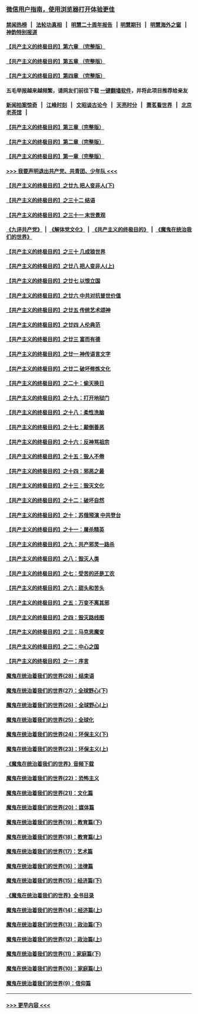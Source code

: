 ### [微信用户指南，使用浏览器打开体验更佳](https://github.com/gfw-breaker/banned-news1/blob/master/indexes/wechat-guide.md?t=0)
#### [禁闻热榜](热点新闻.md?t=0)  &nbsp;&nbsp;|&nbsp;&nbsp; [法轮功真相](https://github.com/gfw-breaker/truth/blob/master/README.md?t=0) &nbsp;&nbsp;|&nbsp;&nbsp; [明慧二十周年报告](https://github.com/gfw-breaker/mh-reports/blob/master/README.md?t=0) &nbsp;&nbsp;|&nbsp;&nbsp;[明慧期刊](https://github.com/gfw-breaker/mh-qikan) &nbsp;&nbsp;|&nbsp;&nbsp; [明慧海外之窗](https://github.com/gfw-breaker/mh-news/blob/master/README.md?t=0) &nbsp;&nbsp;|&nbsp;&nbsp; [神韵特别报道](https://github.com/gfw-breaker/mh-news/blob/master/shenyun.md?t=0)
#### [【共产主义的终极目的】第六章 （完整版）](../pages/nsc422/n11428913.md?t=02100344) 
#### [【共产主义的终极目的】第五章 （完整版）](../pages/nsc422/n11428912.md?t=02100344) 
#### [【共产主义的终极目的】第四章 （完整版）](../pages/nsc422/n11428907.md?t=02100344) 
#### 五毛举报越来越频繁，请网友们前往下载 [一键翻墙软件](https://github.com/gfw-breaker/ssr-accounts)，并将此项目推荐给亲友
#### [新闻拍案惊奇](https://github.com/gfw-breaker/banned-news1/blob/master/pages/link4.md) &nbsp;&nbsp;|&nbsp;&nbsp; [江峰时刻](https://github.com/gfw-breaker/banned-news1/blob/master/pages/link4.md) &nbsp;&nbsp;|&nbsp;&nbsp; [文昭谈古论今](https://github.com/gfw-breaker/banned-news1/blob/master/pages/link4.md) &nbsp;&nbsp;|&nbsp;&nbsp; [天亮时分](https://github.com/gfw-breaker/banned-news1/blob/master/pages/link4.md) &nbsp;&nbsp;|&nbsp;&nbsp; [萧茗看世界](https://github.com/gfw-breaker/banned-news1/blob/master/pages/link4.md) &nbsp;&nbsp;|&nbsp;&nbsp; [北京老茶馆](https://github.com/gfw-breaker/banned-news1/blob/master/pages/link4.md) &nbsp;&nbsp;|&nbsp;&nbsp; 
#### [【共产主义的终极目的】第三章（完整版）](../pages/nsc422/n11428848.md?t=02100344) 
#### [【共产主义的终极目的】第二章（完整版）](../pages/nsc422/n11428831.md?t=02100344) 
#### [【共产主义的终极目的】第一章（完整版）](../pages/nsc422/n11417651.md?t=02100344) 
#### [>>> 我要声明退出共产党、共青团、少年队 <<<](https://github.com/begood0513/goodnews/blob/master/quit/letter.md) 
#### [【共产主义的终极目的】之廿九 把人变非人(下)](../pages/nsc422/n11344140.md?t=02100344) 
#### [【共产主义的终极目的】之三十二 结语](../pages/nsc422/n11360535.md?t=02100344) 
#### [【共产主义的终极目的】之三十一 末世景观](../pages/nsc422/n11351129.md?t=02100344) 
#### [《九评共产党》](https://github.com/begood0513/9ping.md/blob/master/README.md) &nbsp;|&nbsp; [《解体党文化》](../../../../jtdwh.md/blob/master/README.md)  &nbsp;|&nbsp; [《共产主义的终极目的》](../../../../gczydzjmd.md/blob/master/README.md) &nbsp;|&nbsp; [《魔鬼在统治我们的世界》](../../../../mgztzwmdsj.md/blob/master/README.md) 
#### [【共产主义的终极目的】之三十 几成狼世界](../pages/nsc422/n11348280.md?t=02100344) 
#### [【共产主义的终极目的】之廿八 把人变非人(上)](../pages/nsc422/n11340492.md?t=02100344) 
#### [【共产主义的终极目的】之廿七 以恨立国](../pages/nsc422/n11336944.md?t=02100344) 
#### [【共产主义的终极目的】之廿六 中共对抗普世价值](../pages/nsc422/n11324785.md?t=02100344) 
#### [【共产主义的终极目的】之廿五 传统艺术颂神](../pages/nsc422/n11296396.md?t=02100344) 
#### [【共产主义的终极目的】之廿四 人伦典范](../pages/nsc422/n11296397.md?t=02100344) 
#### [【共产主义的终极目的】之廿三 富而有德](../pages/nsc422/n11283598.md?t=02100344) 
#### [【共产主义的终极目的】之廿一 神传语言文字](../pages/nsc422/n11263265.md?t=02100344) 
#### [【共产主义的终极目的】之廿二 破坏修炼文化](../pages/nsc422/n11245728.md?t=02100344) 
#### [【共产主义的终极目的】之二十：偷天换日](../pages/nsc422/n11238846.md?t=02100344) 
#### [【共产主义的终极目的】之十九：打开地狱门](../pages/nsc422/n11206376.md?t=02100344) 
#### [【共产主义的终极目的】之十八：柔性洗脑](../pages/nsc422/n11199994.md?t=02100344) 
#### [【共产主义的终极目的】之十七：颠倒善恶](../pages/nsc422/n11179782.md?t=02100344) 
#### [【共产主义的终极目的】之十六：反神骂祖宗](../pages/nsc422/n11166798.md?t=02100344) 
#### [【共产主义的终极目的】之十五：毁人不倦](../pages/nsc422/n11166792.md?t=02100344) 
#### [【共产主义的终极目的】之十四：邪恶之最](../pages/nsc422/n11150249.md?t=02100344) 
#### [【共产主义的终极目的】之十三：毁灭文化](../pages/nsc422/n11135227.md?t=02100344) 
#### [【共产主义的终极目的】之十二：破坏自然](../pages/nsc422/n11135214.md?t=02100344) 
#### [【共产主义的终极目的】之十：苏俄预演 中共登台](../pages/nsc422/n11118424.md?t=02100344) 
#### [【共产主义的终极目的】之十一：屠杀精英](../pages/nsc422/n11118442.md?t=02100344) 
#### [【共产主义的终极目的】之九：共产邪灵一路杀](../pages/nsc422/n11114139.md?t=02100344) 
#### [【共产主义的终极目的】之八：毁灭人类](../pages/nsc422/n11108503.md?t=02100344) 
#### [【共产主义的终极目的】之七：受苦的还是工农](../pages/nsc422/n11101809.md?t=02100344) 
#### [【共产主义的终极目的】之六：甜头和苦头](../pages/nsc422/n11096971.md?t=02100344) 
#### [【共产主义的终极目的】之五：万变不离其邪](../pages/nsc422/n11091285.md?t=02100344) 
#### [【共产主义的终极目的】之四：毁灭路线图](../pages/nsc422/n11086284.md?t=02100344) 
#### [【共产主义的终极目的】之三：马克思魔变](../pages/nsc422/n11061941.md?t=02100344) 
#### [【共产主义的终极目的】之二：中心之国](../pages/nsc422/n11047728.md?t=02100344) 
#### [【共产主义的终极目的】之一：序言](../pages/nsc422/n11086077.md?t=02100344) 
#### [魔鬼在统治着我们的世界(28)：结束语](../pages/nsc422/n10936246.md?t=02100344) 
#### [魔鬼在统治着我们的世界(27)：全球野心(下)](../pages/nsc422/n10928319.md?t=02100344) 
#### [魔鬼在统治着我们的世界(26)：全球野心(上)](../pages/nsc422/n10900318.md?t=02100344) 
#### [魔鬼在统治着我们的世界(25)：全球化](../pages/nsc422/n10788205.md?t=02100344) 
#### [魔鬼在统治着我们的世界(24)：环保主义(下)](../pages/nsc422/n10695307.md?t=02100344) 
#### [魔鬼在统治着我们的世界(23)：环保主义(上)](../pages/nsc422/n10688613.md?t=02100344) 
#### [《魔鬼在统治着我们的世界》音频下载](../pages/nsc422/n10635553.md?t=02100344) 
#### [魔鬼在统治着我们的世界(22)：恐怖主义](../pages/nsc422/n10614727.md?t=02100344) 
#### [魔鬼在统治着我们的世界(21)：文化篇](../pages/nsc422/n10597706.md?t=02100344) 
#### [魔鬼在统治着我们的世界(20)：媒体篇](../pages/nsc422/n10586579.md?t=02100344) 
#### [魔鬼在统治着我们的世界(19)：教育篇(下)](../pages/nsc422/n10564808.md?t=02100344) 
#### [魔鬼在统治着我们的世界(18)：教育篇(上)](../pages/nsc422/n10526970.md?t=02100344) 
#### [魔鬼在统治着我们的世界(17)：艺术篇](../pages/nsc422/n10499093.md?t=02100344) 
#### [魔鬼在统治着我们的世界(16)：法律篇](../pages/nsc422/n10485969.md?t=02100344) 
#### [魔鬼在统治着我们的世界(15)：经济篇(下)](../pages/nsc422/n10469975.md?t=02100344) 
#### [《魔鬼在统治着我们的世界》全书目录](../pages/nsc422/n10464261.md?t=02100344) 
#### [魔鬼在统治着我们的世界(14)：经济篇(上)](../pages/nsc422/n10457370.md?t=02100344) 
#### [魔鬼在统治着我们的世界(13)：政治篇(下)](../pages/nsc422/n10448270.md?t=02100344) 
#### [魔鬼在统治着我们的世界(12)：政治篇(上)](../pages/nsc422/n10444576.md?t=02100344) 
#### [魔鬼在统治着我们的世界(11)：家庭篇(下)](../pages/nsc422/n10440961.md?t=02100344) 
#### [魔鬼在统治着我们的世界(10)：家庭篇(上)](../pages/nsc422/n10435448.md?t=02100344) 
#### [魔鬼在统治着我们的世界(9)：信仰篇](../pages/nsc422/n10432159.md?t=02100344) 

----
#### [ >>> 更早内容 <<< ](../indexes/nsc422-earlier.md)
